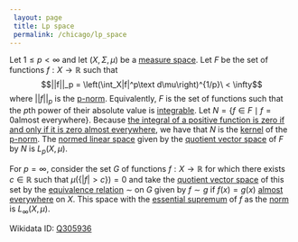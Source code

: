 ```yaml
---
 layout: page
 title: Lp space
 permalink: /chicago/lp_space
---
```

Let $1\leq p < \infty$ and let $(X,\Sigma, \mu)$ be a [measure space](https://mathgloss.github.io/MathGloss/measure_space). Let $F$ be the set of functions $f: X\to \mathbb R$ such that $$||f||_p = \left(\int_X|f|^p\text d\mu\right)^{1/p}\ < \infty$$ where $||f||_p$ is the [p-norm](https://mathgloss.github.io/MathGloss/p-norm). Equivalently, $F$ is the set of functions such that the $p$th power of their absolute value is [integrable](https://mathgloss.github.io/MathGloss/Lebesgue_integral). Let $N = \{f \in F \mid f = 0 \text{almost everywhere}\}$. Because [the integral of a positive function is zero if and only if it is zero almost everywhere](https://mathgloss.github.io/MathGloss/zero_integral_of_a_nonnegative_function), we have that $N$ is the [kernel](https://mathgloss.github.io/MathGloss/kernel_of_linear_transformation) of the [p-norm](https://mathgloss.github.io/MathGloss/p-norm). The [normed linear space](https://mathgloss.github.io/MathGloss/normed_linear_space) given by the [quotient vector space](https://mathgloss.github.io/MathGloss/quotient_vector_space) of $F$ by $N$ is $L_p(X,\mu)$.

For $p = \infty$, consider the set $G$ of functions $f:X \to \mathbb R$  for which there exists $c \in\mathbb R$ such that $\mu(\{|f| > c\}) = 0$ and take the [quotient vector space](https://mathgloss.github.io/MathGloss/quotient_vector_space) of this set by the [equivalence relation](https://mathgloss.github.io/MathGloss/equivalence_relation) $\sim$ on $G$ given by $f\sim g$ if $f(x) = g(x)$ [almost everywhere](https://mathgloss.github.io/MathGloss/almost_everywhere) on $X$.  This space with the [essential supremum](https://mathgloss.github.io/MathGloss/essential_supremum) of $f$ as the [norm](https://mathgloss.github.io/MathGloss/norm) is $L_\infty(X,\mu)$.

Wikidata ID: [Q305936](https://www.wikidata.org/wiki/Q305936)